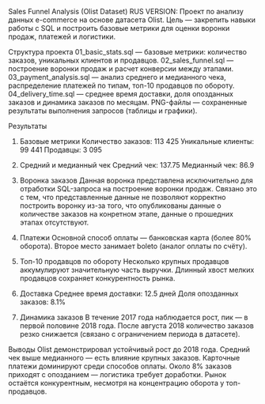 Sales Funnel Analysis (Olist Dataset)
RUS VERSION:
Проект по анализу данных e-commerce на основе датасета Olist.
Цель — закрепить навыки работы с SQL и построить базовые метрики для оценки воронки продаж, платежей и логистики.

Структура проекта
01_basic_stats.sql — базовые метрики: количество заказов, уникальных клиентов и продавцов.
02_sales_funnel.sql — построение воронки продаж и расчет конверсии между этапами.
03_payment_analysis.sql — анализ среднего и медианного чека, распределение платежей по типам, топ-10 продавцов по обороту.
04_delivery_time.sql — среднее время доставки, доля опозданных заказов и динамика заказов по месяцам.
PNG-файлы — сохраненные результаты выполнения запросов (таблицы и графики).

Результаты
1. Базовые метрики
Количество заказов: 113 425
Уникальные клиенты: 99 441
Продавцы: 3 095

2. Средний и медианный чек
Средний чек: 137.75
Медианный чек: 86.9

3. Воронка заказов
Данная воронка представлена исключительно для отработки SQL-запроса на построение воронки продаж. Связано это с тем, что представленные данные не позволяют корректно построить воронку из-за того, что опубликованы данные о количестве заказов на конретном этапе, данные о прошедних этапах отсутствуют.

4. Платежи
Основной способ оплаты — банковская карта (более 80% оборота).
Второе место занимает boleto (аналог оплаты по счёту).

5. Топ-10 продавцов по обороту
Несколько крупных продавцов аккумулируют значительную часть выручки. Длинный хвост мелких продавцов сохраняет конкурентность рынка.

6. Доставка
Среднее время доставки: 12.5 дней
Доля опозданных заказов: 8.1%

7. Динамика заказов
В течение 2017 года наблюдается рост, пик — в первой половине 2018 года. После августа 2018 количество заказов резко снижается (связано с ограничением периода в датасете).

Выводы
Olist демонстрировал устойчивый рост до 2018 года.
Средний чек выше медианного — есть влияние крупных заказов.
Карточные платежи доминируют среди способов оплаты.
Около 8% заказов приходят с опозданием — логистика требует доработки.
Рынок остаётся конкурентным, несмотря на концентрацию оборота у топ-продавцов.
